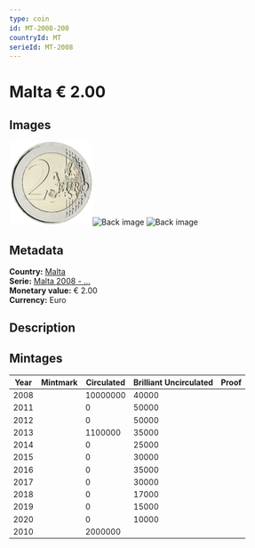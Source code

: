 ```yaml
---
type: coin
id: MT-2008-200
countryId: MT
serieId: MT-2008
---
```


# Malta € 2.00

## Images

<img src="../../../img/common-2007-200.png" height="150" alt="Front image"><img src="img/malta-2008-200.png" height="150" alt="Back image">     ![Back image]()

## Metadata

**Country:** [Malta](../index.md)\
**Serie:** [Malta 2008 - ...](index.md)\
**Monetary value:** € 2.00\
**Currency:** Euro

## Description


## Mintages

| Year | Mintmark | Circulated | Brilliant Uncirculated | Proof |
| ---- | -------- | ---------- | ---------------------- | ----- |
| 2008 |  | 10000000| 40000 |  |
| 2011 |  | 0| 50000 |  |
| 2012 |  | 0| 50000 |  |
| 2013 |  | 1100000| 35000 |  |
| 2014 |  | 0| 25000 |  |
| 2015 |  | 0| 30000 |  |
| 2016 |  | 0| 35000 |  |
| 2017 |  | 0| 30000 |  |
| 2018 |  | 0| 17000 |  |
| 2019 |  | 0| 15000 |  |
| 2020 |  | 0| 10000 |  |
| 2010 |  | 2000000|  |  |
